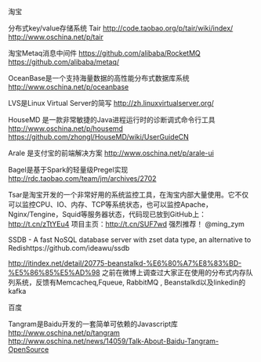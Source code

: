 淘宝

分布式key/value存储系统 Tair
http://code.taobao.org/p/tair/wiki/index/
http://www.oschina.net/p/tair

淘宝Metaq消息中间件
https://github.com/alibaba/RocketMQ
https://github.com/alibaba/metaq/


OceanBase是一个支持海量数据的高性能分布式数据库系统
http://www.oschina.net/p/oceanbase

LVS是Linux Virtual Server的简写
http://zh.linuxvirtualserver.org/

HouseMD 是一款非常敏捷的Java进程运行时的诊断调式命令行工具
http://www.oschina.net/p/housemd
https://github.com/zhongl/HouseMD/wiki/UserGuideCN

Arale 是支付宝的前端解决方案
http://www.oschina.net/p/arale-ui

Bagel是基于Spark的轻量级Pregel实现
http://rdc.taobao.com/team/jm/archives/2702

Tsar是淘宝开发的一个非常好用的系统监控工具，在淘宝内部大量使用。它不仅可以监控CPU、IO、内存、TCP等系统状态，也可以监控Apache，Nginx/Tengine，Squid等服务器状态，代码现已放到GitHub上：http://t.cn/zTtYEu4 项目主页：http://t.cn/SUF7wd 强烈推荐！ @ming_zym


SSDB - A fast NoSQL database server with zset data type, an alternative to Redishttps://github.com/ideawu/ssdb


http://itindex.net/detail/20775-beanstalkd-%E6%80%A7%E8%83%BD-%E5%86%85%E5%AD%98
之前在微博上调查过大家正在使用的分布式内存队列系统，反馈有Memcacheq,Fqueue, RabbitMQ , Beanstalkd以及linkedin的kafka


百度

Tangram是Baidu开发的一套简单可依赖的Javascript库
http://www.oschina.net/p/tangram
http://www.oschina.net/news/14059/Talk-About-Baidu-Tangram-OpenSource
